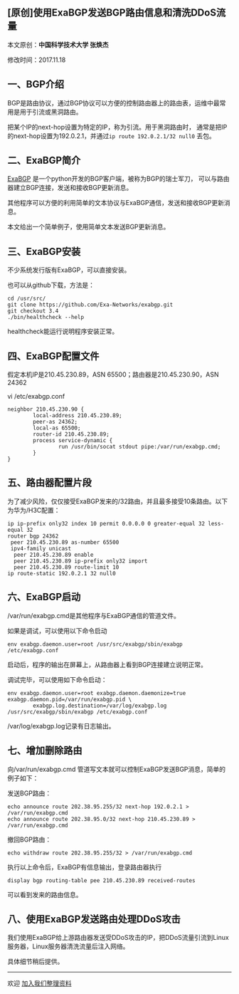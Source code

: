 ## [原创]使用ExaBGP发送BGP路由信息和清洗DDoS流量

本文原创：**中国科学技术大学 张焕杰**

修改时间：2017.11.18

## 一、BGP介绍

BGP是路由协议，通过BGP协议可以方便的控制路由器上的路由表，运维中最常用是用于引流或黑洞路由。

把某个IP的next-hop设置为特定的IP，称为引流。用于黑洞路由时，
通常是把IP的next-hop设置为192.0.2.1，并通过`ip route 192.0.2.1/32 null0` 丢包。

## 二、ExaBGP简介

[ExaBGP](https://github.com/Exa-Networks/exabgp) 是一个python开发的BGP客户端，被称为BGP的瑞士军刀，
可以与路由器建立BGP连接，发送和接收BGP更新消息。

其他程序可以方便的利用简单的文本协议与ExaBGP通信，发送和接收BGP更新消息。

本文给出一个简单例子，使用简单文本发送BGP更新消息。

## 三、ExaBGP安装

不少系统发行版有ExaBGP，可以直接安装。

也可以从github下载，方法是：

````
cd /usr/src/
git clone https://github.com/Exa-Networks/exabgp.git
git checkout 3.4
./bin/healthcheck --help
````
healthcheck能运行说明程序安装正常。

## 四、ExaBGP配置文件

假定本机IP是210.45.230.89，ASN 65500；路由器是210.45.230.90，ASN 24362

vi /etc/exabgp.conf

````
neighbor 210.45.230.90 {
        local-address 210.45.230.89;
        peer-as 24362;
        local-as 65500;
        router-id 210.45.230.89;
        process service-dynamic {
                run /usr/bin/socat stdout pipe:/var/run/exabgp.cmd;
        }
}
````

## 五、路由器配置片段

为了减少风险，仅仅接受ExaBGP发来的/32路由，并且最多接受10条路由。以下为华为/H3C配置：
````
ip ip-prefix only32 index 10 permit 0.0.0.0 0 greater-equal 32 less-equal 32
router bgp 24362
 peer 210.45.230.89 as-number 65500
 ipv4-family unicast
  peer 210.45.230.89 enable
  peer 210.45.230.89 ip-prefix only32 import
  peer 210.45.230.89 route-limit 10 
ip route-static 192.0.2.1 32 null0
````

## 六、ExaBGP启动

/var/run/exabgp.cmd是其他程序与ExaBGP通信的管道文件。

如果是调试，可以使用以下命令启动
````
env exabgp.daemon.user=root /usr/src/exabgp/sbin/exabgp /etc/exabgp.conf
````
启动后，程序的输出在屏幕上，从路由器上看到BGP连接建立说明正常。

调试完毕，可以使用如下命令启动：

````
env exabgp.daemon.user=root exabgp.daemon.daemonize=true exabgp.daemon.pid=/var/run/exabgp.pid \
        exabgp.log.destination=/var/log/exabgp.log /usr/src/exabgp/sbin/exabgp /etc/exabgp.conf
````
/var/log/exabgp.log记录有日志输出。

## 七、增加删除路由

向/var/run/exabgp.cmd 管道写文本就可以控制ExaBGP发送BGP消息，简单的例子如下：

发送BGP路由：
````
echo announce route 202.38.95.255/32 next-hop 192.0.2.1 > /var/run/exabgp.cmd
echo announce route 202.38.95.0/32 next-hop 210.45.230.89 > /var/run/exabgp.cmd
````
撤回BGP路由：
````
echo withdraw route 202.38.95.255/32 > /var/run/exabgp.cmd
````
执行以上命令后，ExaBGP有信息输出，登录路由器执行
```
display bgp routing-table pee 210.45.230.89 received-routes
```
可以看到发来的路由信息。

## 八、使用ExaBGP发送路由处理DDoS攻击

我们使用ExaBGP给上游路由器发送受DDoS攻击的IP，把DDoS流量引流到Linux服务器，Linux服务器清洗流量后注入网络。

具体细节稍后提供。


***
欢迎 [加入我们整理资料](https://github.com/bg6cq/ITTS)
